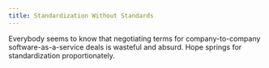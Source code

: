 ```yaml
---
title: Standardization Without Standards
---
```


Everybody seems to know that negotiating terms for company-to-company software-as-a-service deals is wasteful and absurd.  Hope springs for standardization proportionately.

<!-- Highlighter Test: provisions that are actually about your product --.

<!-- Second Highlighter Test: provisions that are actually about SaaS at all -->

<!-- Subdivide "SaaS" to make it standard-amenable -->

